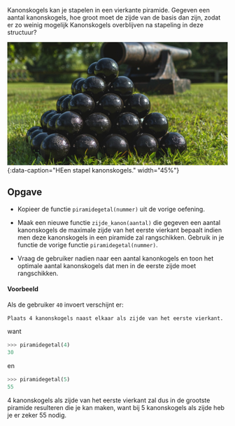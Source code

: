 Kanonskogels kan je stapelen in een vierkante piramide. Gegeven een aantal kanonskogels, hoe groot moet de zijde van de basis dan zijn, zodat er zo weinig mogelijk Kanonskogels overblijven na stapeling in deze structuur?

![Een stapel kanonskogels.](media/cannonball.jpg "Een stapel kanonskogels."){:data-caption="HEen stapel kanonskogels." width="45%"}

## Opgave

- Kopieer de functie `piramidegetal(nummer)` uit de vorige oefening.

- Maak een nieuwe functie `zijde_kanon(aantal)` die gegeven een aantal kanonskogels de maximale zijde van het eerste vierkant bepaalt indien men deze kanonskogels in een piramide zal rangschikken. Gebruik in je functie de vorige functie `piramidegetal(nummer)`.

- Vraag de gebruiker nadien naar een aantal kanonkogels en toon het optimale aantal kanonskogels dat men in de eerste zijde moet rangschikken.

#### Voorbeeld

Als de gebruiker `40` invoert verschijnt er:
```
Plaats 4 kanonskogels naast elkaar als zijde van het eerste vierkant.
```

want
```python
>>> piramidegetal(4)
30
```
en
```python
>>> piramidegetal(5)
55
```

4 kanonskogels als zijde van het eerste vierkant zal dus in de grootste piramide resulteren die je kan maken, want bij 5 kanonskogels als zijde heb je er zeker 55 nodig.